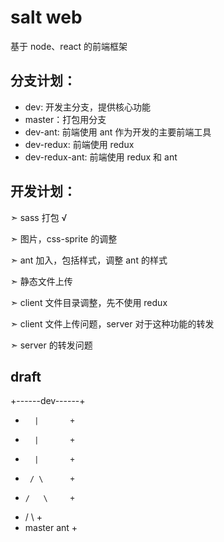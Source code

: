 # salt web

基于 node、react 的前端框架

## 分支计划：

* dev: 开发主分支，提供核心功能
* master：打包用分支
* dev-ant: 前端使用 ant 作为开发的主要前端工具
* dev-redux: 前端使用 redux
* dev-redux-ant: 前端使用 redux 和 ant




## 开发计划：

➣  sass 打包 √

➣  图片，css-sprite 的调整

➣  ant 加入，包括样式，调整 ant 的样式

➣  静态文件上传

➣  client 文件目录调整，先不使用 redux

➣  client 文件上传问题，server 对于这种功能的转发

➣  server 的转发问题


## draft

 +------dev------+
 +       |       +
 +       |       +
 +       |       +
 +      / \      +
 +     /   \     +
 +    /     \    +
 + master    ant +

